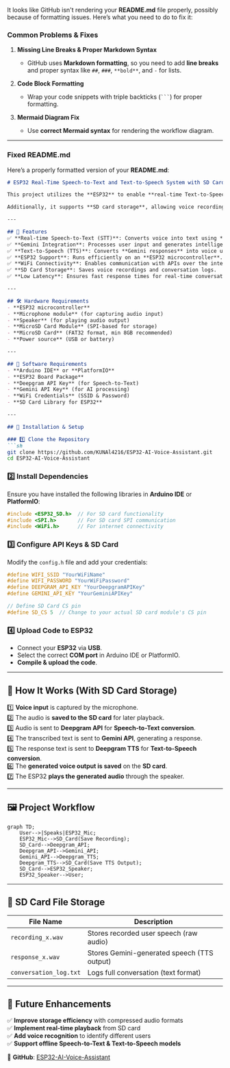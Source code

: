 It looks like GitHub isn't rendering your **README.md** file properly, possibly because of formatting issues. Here’s what you need to do to fix it:

### **Common Problems & Fixes**
1. **Missing Line Breaks & Proper Markdown Syntax**
   - GitHub uses **Markdown formatting**, so you need to add **line breaks** and proper syntax like `##`, `###`, `**bold**`, and `-` for lists.

2. **Code Block Formatting**
   - Wrap your code snippets with triple backticks (` ``` `) for proper formatting.

3. **Mermaid Diagram Fix**
   - Use **correct Mermaid syntax** for rendering the workflow diagram.

---

### **Fixed README.md**
Here’s a properly formatted version of your **README.md**:

```md
# ESP32 Real-Time Speech-to-Text and Text-to-Speech System with SD Card Support  

This project utilizes the **ESP32** to enable **real-time Text-to-Speech (TTS)** and **Speech-to-Text (STT)** functionalities using **Deepgram** and **Gemini APIs**.  

Additionally, it supports **SD card storage**, allowing voice recordings and conversation logs to be saved for **future playback or analysis**.  

---

## 🚀 Features  
✅ **Real-time Speech-to-Text (STT)**: Converts voice into text using **Deepgram API**.  
✅ **Gemini Integration**: Processes user input and generates intelligent responses.  
✅ **Text-to-Speech (TTS)**: Converts **Gemini responses** into voice using **Deepgram TTS**.  
✅ **ESP32 Support**: Runs efficiently on an **ESP32 microcontroller**.  
✅ **WiFi Connectivity**: Enables communication with APIs over the internet.  
✅ **SD Card Storage**: Saves voice recordings and conversation logs.  
✅ **Low Latency**: Ensures fast response times for real-time conversations.  

---

## 🛠️ Hardware Requirements  
- **ESP32 microcontroller**  
- **Microphone module** (for capturing audio input)  
- **Speaker** (for playing audio output)  
- **MicroSD Card Module** (SPI-based for storage)  
- **MicroSD Card** (FAT32 format, min 8GB recommended)  
- **Power source** (USB or battery)  

---

## 🔧 Software Requirements  
- **Arduino IDE** or **PlatformIO**  
- **ESP32 Board Package**  
- **Deepgram API Key** (for Speech-to-Text)  
- **Gemini API Key** (for AI processing)  
- **WiFi Credentials** (SSID & Password)  
- **SD Card Library for ESP32**  

---

## 📌 Installation & Setup  

### 1️⃣ Clone the Repository  
```sh
git clone https://github.com/KUNAl4216/ESP32-AI-Voice-Assistant.git
cd ESP32-AI-Voice-Assistant
```

### 2️⃣ Install Dependencies  
Ensure you have installed the following libraries in **Arduino IDE** or **PlatformIO**:  
```cpp
#include <ESP32_SD.h>  // For SD card functionality
#include <SPI.h>       // For SD card SPI communication
#include <WiFi.h>      // For internet connectivity
```

### 3️⃣ Configure API Keys & SD Card  
Modify the `config.h` file and add your credentials:  

```cpp
#define WIFI_SSID "YourWiFiName"
#define WIFI_PASSWORD "YourWiFiPassword"
#define DEEPGRAM_API_KEY "YourDeepgramAPIKey"
#define GEMINI_API_KEY "YourGeminiAPIKey"

// Define SD Card CS pin
#define SD_CS 5  // Change to your actual SD card module's CS pin
```

### 4️⃣ Upload Code to ESP32  
- Connect your **ESP32** via **USB**.  
- Select the correct **COM port** in Arduino IDE or PlatformIO.  
- **Compile & upload the code**.  

---

## 📡 How It Works (With SD Card Storage)  
1️⃣ **Voice input** is captured by the microphone.  
2️⃣ The audio is **saved to the SD card** for later playback.  
3️⃣ Audio is sent to **Deepgram API** for **Speech-to-Text conversion**.  
4️⃣ The transcribed text is sent to **Gemini API**, generating a response.  
5️⃣ The response text is sent to **Deepgram TTS** for **Text-to-Speech conversion**.  
6️⃣ The **generated voice output is saved** on the **SD card**.  
7️⃣ The ESP32 **plays the generated audio** through the speaker.  

---

## 🖼️ Project Workflow  

```mermaid
graph TD;
    User-->|Speaks|ESP32_Mic;
    ESP32_Mic-->SD_Card(Save Recording);
    SD_Card-->Deepgram_API;
    Deepgram_API-->Gemini_API;
    Gemini_API-->Deepgram_TTS;
    Deepgram_TTS-->SD_Card(Save TTS Output);
    SD_Card-->ESP32_Speaker;
    ESP32_Speaker-->User;
```

---

## 📂 SD Card File Storage  
| File Name           | Description                                |  
|---------------------|--------------------------------------------|  
| `recording_x.wav`  | Stores recorded user speech (raw audio)    |  
| `response_x.wav`   | Stores Gemini-generated speech (TTS output) |  
| `conversation_log.txt` | Logs full conversation (text format) |  

---

## 📌 Future Enhancements  
✅ **Improve storage efficiency** with compressed audio formats  
✅ **Implement real-time playback** from SD card  
✅ **Add voice recognition** to identify different users  
✅ **Support offline Speech-to-Text & Text-to-Speech models**  
 

🔗 **GitHub**: [ESP32-AI-Voice-Assistant](https://github.com/KUNAl4216/ESP32-AI-Voice-Assistant)  
